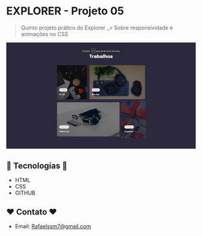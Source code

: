 # EXPLORER - Projeto 05
> Quinto projeto prático do Explorer _> Sobre responsividade e animações no CSS

![preview](/Print%20do%20projeto%2005.jpeg)

## 🔧 Tecnologias 🔧

- HTML
- CSS
- GITHUB

## ❤️ Contato ❤️
 
- Email: Rafaelssm7@gmail.com
